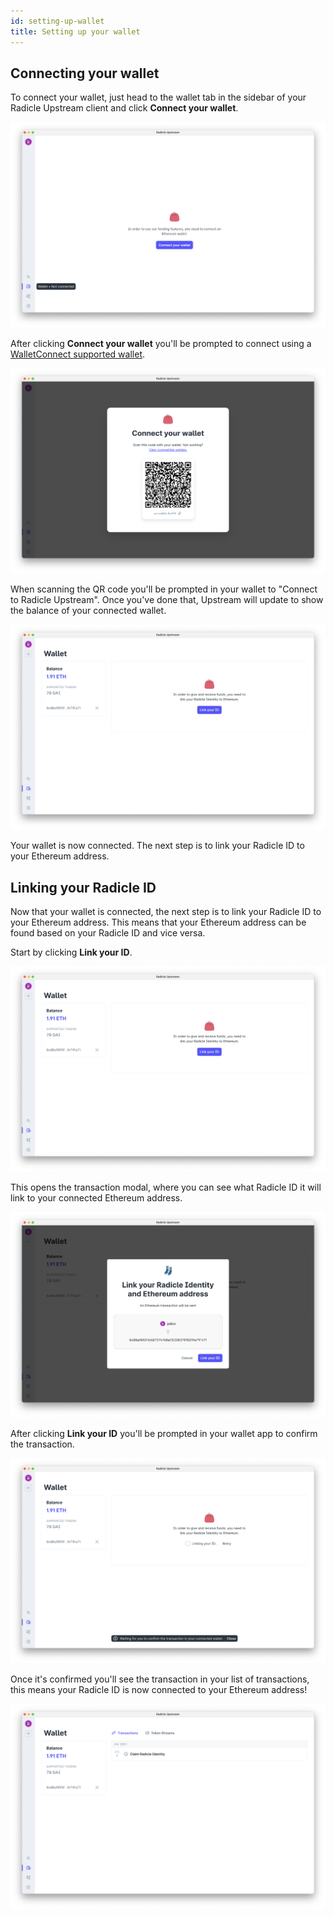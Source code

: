 ```yaml
---
id: setting-up-wallet
title: Setting up your wallet
---
```


<!-- TODO: Add intro on wallets -->
## Connecting your wallet

To connect your wallet, just head to the wallet tab in the sidebar of your Radicle Upstream client and click **Connect your wallet**.

![Wallet][cw]

After clicking **Connect your wallet** you'll be prompted to connect using a [WalletConnect supported wallet][wc].

![Wallet Connect][qr]

When scanning the QR code you'll be prompted in your wallet to "Connect to Radicle Upstream". Once you've done that, Upstream will update to show the balance of your connected wallet.

![Wallet Page][wp]

Your wallet is now connected. The next step is to link your Radicle ID to your Ethereum address.

## Linking your Radicle ID

Now that your wallet is connected, the next step is to link your Radicle ID to your Ethereum address. This means that your Ethereum address can be found based on your Radicle ID and vice versa.

Start by clicking **Link your ID**.

![Link ID][li]

This opens the transaction modal, where you can see what Radicle ID it will link to your connected Ethereum address.

![Link ID Modal][lm]

After clicking **Link your ID** you'll be prompted in your wallet app to confirm the transaction.

![Loading ID][ld]

Once it's confirmed you'll see the transaction in your list of transactions, this means your Radicle ID is now connected to your Ethereum address! 

![Link Success][ls]


[wc]: https://registry.walletconnect.org/wallets


[cw]: /img/connecting-wallet.png
[qr]: /img/qr-code.png
[wp]: /img/wallet-page.png
[li]: /img/link-id.png
[lm]: /img/link-id-modal.png
[ld]: /img/loading-id.png
[ls]: /img/linked-id-success.png
